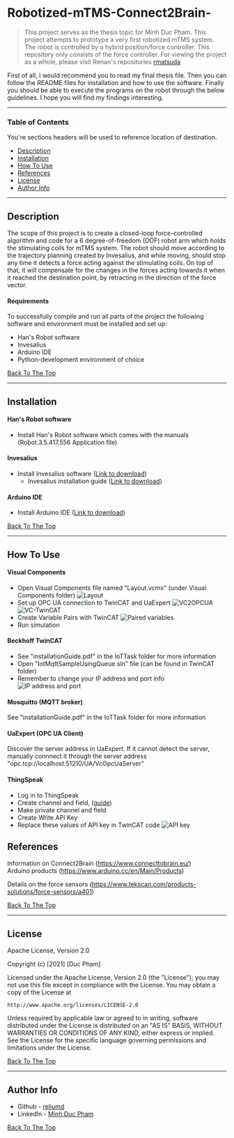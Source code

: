 # Robotized-mTMS-Connect2Brain-

> This project serves as the thesis topic for Minh Duc Pham. This project attempts to prototype a very first robotized mTMS system. The robot is controlled by a hybrid position/force controller. This repository only consists of the force controller. For viewing the project as a whole, please visit Renan's repositories [rmatsuda](https://github.com/rmatsuda)

First of all, I would recommend you to read my final thesis file. Then you can follow the README files for installation and how to use the software. Finally you should be able to execute the programs on the robot through the below guidelines. I hope you will find my findings interesting.

---

### Table of Contents
You're sections headers will be used to reference location of destination.

- [Description](#description)
- [Installation](#installation)
- [How To Use](#how-to-use)
- [References](#references)
- [License](#license)
- [Author Info](#author-info)

---

## Description

The scope of this project is to create a closed-loop force-controlled algorithm and code for a 6 degree-of-freedom (DOF) robot arm which holds the stimulating coils for mTMS system. The robot should move according to the trajectory planning created by Invesalius, and while moving, should stop any time it detects a force acting against the stimulating coils. On top of that, it will compensate for the changes in the forces acting towards it when it reached the destination point, by retracting in the direction of the force vector. 

#### Requirements
To successfully compile and run all parts of the project the following software and environment must be installed and set up:
* Han's Robot software
* Invesalius
* Arduino IDE
* Python-development environment of choice

[Back To The Top](#Robotized-mTMS-Connect2Brain-)

---

## Installation

#### Han's Robot software
* Install Han's Robot software which comes with the manuals (Robot.3.5.417.556 Application file)

#### Invesalius
* Install Invesalius software ([Link to download](https://github.com/invesalius/invesalius3))
    - Invesalius installation guide ([Link to download](https://github.com/invesalius/invesalius3/wiki/Running-InVesalius-3-in-Windows))

#### Arduino IDE
* Install Arduino IDE ([Link to download](https://www.arduino.cc/en/software))

[Back To The Top](#Robotized-mTMS-Connect2Brain-)

---

## How To Use

#### Visual Components
* Open Visual Components file named "Layout.vcmx" (under Visual Components folder)
![Layout](https://user-images.githubusercontent.com/63422870/103789610-e54f9f00-5048-11eb-8b9d-be63f795fc88.png)
* Set up OPC UA connection to TwinCAT and UaExpert
![VC2OPCUA](https://user-images.githubusercontent.com/63422870/103790474-eaf9b480-5049-11eb-9fb2-6b972687f026.PNG)
![VC-TwinCAT](https://user-images.githubusercontent.com/63422870/103791345-03b69a00-504b-11eb-8f67-0436d8bd39e2.png)
* Create Variable Pairs with TwinCAT
![Paired variables](https://user-images.githubusercontent.com/63422870/103791580-47a99f00-504b-11eb-9567-86f55389d950.png)
* Run simulation

#### Beckhoff TwinCAT
* See "installationGuide.pdf" in the IoTTask folder for more information
* Open "IotMqttSampleUsingQueue.sln" file (can be found in TwinCAT folder)
* Remember to change your IP address and port info
![IP address and port](https://user-images.githubusercontent.com/63422870/103790988-930f7d80-504a-11eb-8c4f-b2d24ebaedf4.png)

#### Mosquitto (MQTT broker)
See "installationGuide.pdf" in the IoTTask folder for more information

#### UaExpert (OPC UA Client)
Discover the server address in UaExpert. If it cannot detect the server, manually connnect it through the server address "opc.tcp://localhost:51210/UA/VcOpcUaServer"

#### ThingSpeak
* Log in to ThingSpeak
* Create channel and field, ([guide](https://www.youtube.com/watch?v=sBAuexThr30))
* Make private channel and field
* Create Write API Key
* Replace these values of API key in TwinCAT code
![API key](https://user-images.githubusercontent.com/63422870/103790777-52176900-504a-11eb-95b9-58852edecb04.png)

## References
Information on Connect2Brain (https://www.connecttobrain.eu/)  
Arduino products (https://www.arduino.cc/en/Main/Products)

Details on the force sensors (https://www.tekscan.com/products-solutions/force-sensors/a401)

[Back To The Top](#Robotized-mTMS-Connect2Brain-)

---

## License

Apache License, Version 2.0

Copyright (c) [2021] [Duc Pham]

Licensed under the Apache License, Version 2.0 (the "License");
you may not use this file except in compliance with the License.
You may obtain a copy of the License at

    http://www.apache.org/licenses/LICENSE-2.0

Unless required by applicable law or agreed to in writing, software
distributed under the License is distributed on an "AS IS" BASIS,
WITHOUT WARRANTIES OR CONDITIONS OF ANY KIND, either express or implied.
See the License for the specific language governing permissions and
limitations under the License.

[Back To The Top](#Robotized-mTMS-Connect2Brain-)

---

## Author Info

- Github - [reliumd](https://github.com/reliumd)
- LinkedIn - [Minh Duc Pham](https://www.linkedin.com/in/minh-duc-pham-468ba9a8/)  

[Back To The Top](#Robotized-mTMS-Connect2Brain-)
